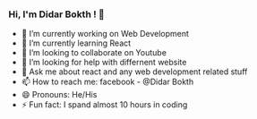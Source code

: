 ### Hi, I'm Didar Bokth ! 👋

- 🔭 I’m currently working on Web Development
- 🌱 I’m currently learning React
- 👯 I’m looking to collaborate on Youtube
- 🤔 I’m looking for help with differnent website 
- 💬 Ask me about react and any web development related stuff
- 📫 How to reach me: facebook - @Didar Bokth
- 😄 Pronouns: He/His
- ⚡ Fun fact: I spand almost 10 hours in coding
